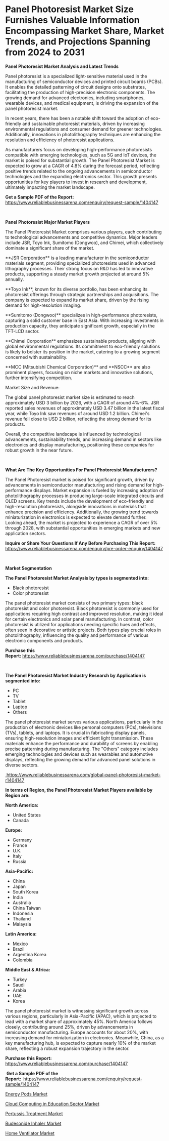 <p><h1>Panel Photoresist Market Size Furnishes Valuable Information Encompassing Market Share, Market Trends, and Projections Spanning from 2024 to 2031</h1></p><p><strong>Panel Photoresist Market Analysis and Latest Trends</strong></p>
<p><p>Panel photoresist is a specialized light-sensitive material used in the manufacturing of semiconductor devices and printed circuit boards (PCBs). It enables the detailed patterning of circuit designs onto substrates, facilitating the production of high-precision electronic components. The growing demand for advanced electronics, including smartphones, wearable devices, and medical equipment, is driving the expansion of the panel photoresist market.</p><p>In recent years, there has been a notable shift toward the adoption of eco-friendly and sustainable photoresist materials, driven by increasing environmental regulations and consumer demand for greener technologies. Additionally, innovations in photolithography techniques are enhancing the resolution and efficiency of photoresist applications.</p><p>As manufacturers focus on developing high-performance photoresists compatible with emerging technologies, such as 5G and IoT devices, the market is poised for substantial growth. The Panel Photoresist Market is expected to grow at a CAGR of 4.8% during the forecast period, reflecting positive trends related to the ongoing advancements in semiconductor technologies and the expanding electronics sector. This growth presents opportunities for key players to invest in research and development, ultimately impacting the market landscape.</p></p>
<p><strong>Get a Sample PDF of the Report:&nbsp;</strong> <a href="https://www.reliablebusinessarena.com/enquiry/request-sample/1404147?utm_campaign=1444&utm_medium=2&utm_source=Github&utm_content=ia&utm_term=23102024&utm_id=panel-photoresist">https://www.reliablebusinessarena.com/enquiry/request-sample/1404147</a></p>
<p>&nbsp;</p>
<p><strong>Panel Photoresist Major Market Players</strong></p>
<p><p>The Panel Photoresist Market comprises various players, each contributing to technological advancements and competitive dynamics. Major leaders include JSR, Toyo Ink, Sumitomo (Dongwoo), and Chimei, which collectively dominate a significant share of the market.</p><p>**JSR Corporation** is a leading manufacturer in the semiconductor materials segment, providing specialized photoresists used in advanced lithography processes. Their strong focus on R&D has led to innovative products, supporting a steady market growth projected at around 5% annually.</p><p>**Toyo Ink**, known for its diverse portfolio, has been enhancing its photoresist offerings through strategic partnerships and acquisitions. The company is expected to expand its market share, driven by the rising demand for high-resolution imaging.</p><p>**Sumitomo (Dongwoo)** specializes in high-performance photoresists, capturing a solid customer base in East Asia. With increasing investments in production capacity, they anticipate significant growth, especially in the TFT-LCD sector.</p><p>**Chimei Corporation** emphasizes sustainable products, aligning with global environmental regulations. Its commitment to eco-friendly solutions is likely to bolster its position in the market, catering to a growing segment concerned with sustainability.</p><p>**MCC (Mitsubishi Chemical Corporation)** and **NSCC** are also prominent players, focusing on niche markets and innovative solutions, further intensifying competition.</p><p>Market Size and Revenue:</p><p>The global panel photoresist market size is estimated to reach approximately USD 3 billion by 2026, with a CAGR of around 4%-6%. JSR reported sales revenues of approximately USD 3.47 billion in the latest fiscal year, while Toyo Ink saw revenues of around USD 1.2 billion. Chimei's revenue fell close to USD 2 billion, reflecting the strong demand for its products.</p><p>Overall, the competitive landscape is influenced by technological advancements, sustainability trends, and increasing demand in sectors like electronics and display manufacturing, positioning these companies for robust growth in the near future.</p></p>
<p>&nbsp;</p>
<p><strong>What Are The Key Opportunities For Panel Photoresist Manufacturers?</strong></p>
<p><p>The Panel Photoresist market is poised for significant growth, driven by advancements in semiconductor manufacturing and rising demand for high-performance displays. Market expansion is fueled by increasing adoption of photolithography processes in producing large-scale integrated circuits and OLED screens. Key trends include the development of eco-friendly and high-resolution photoresists, alongside innovations in materials that enhance precision and efficiency. Additionally, the growing trend towards miniaturization in electronics is expected to elevate demand further. Looking ahead, the market is projected to experience a CAGR of over 5% through 2028, with substantial opportunities in emerging markets and new application sectors.</p></p>
<p><strong>Inquire or Share Your Questions If Any Before Purchasing This Report:</strong> <a href="https://www.reliablebusinessarena.com/enquiry/pre-order-enquiry/1404147?utm_campaign=1444&utm_medium=2&utm_source=Github&utm_content=ia&utm_term=23102024&utm_id=panel-photoresist">https://www.reliablebusinessarena.com/enquiry/pre-order-enquiry/1404147</a></p>
<p>&nbsp;</p>
<p><strong>Market Segmentation</strong></p>
<p><strong>The Panel Photoresist Market Analysis by types is segmented into:</strong></p>
<p><ul><li>Black photoresist</li><li>Color photoresist</li></ul></p>
<p><p>The panel photoresist market consists of two primary types: black photoresist and color photoresist. Black photoresist is commonly used for applications requiring high contrast and improved resolution, making it ideal for certain electronics and solar panel manufacturing. In contrast, color photoresist is utilized for applications needing specific hues and effects, often seen in decorative or artistic projects. Both types play crucial roles in photolithography, influencing the quality and performance of various electronic components and products.</p></p>
<p><strong>Purchase this Report:&nbsp;</strong><a href="https://www.reliablebusinessarena.com/purchase/1404147?utm_campaign=1444&utm_medium=2&utm_source=Github&utm_content=ia&utm_term=23102024&utm_id=panel-photoresist">https://www.reliablebusinessarena.com/purchase/1404147</a></p>
<p>&nbsp;</p>
<p><strong>The Panel Photoresist Market Industry Research by Application is segmented into:</strong></p>
<p><ul><li>PC</li><li>TV</li><li>Tablet</li><li>Laptop</li><li>Others</li></ul></p>
<p><p>The panel photoresist market serves various applications, particularly in the production of electronic devices like personal computers (PCs), televisions (TVs), tablets, and laptops. It is crucial in fabricating display panels, ensuring high-resolution images and efficient light transmission. These materials enhance the performance and durability of screens by enabling precise patterning during manufacturing. The "Others" category includes emerging technologies and devices such as wearables and automotive displays, reflecting the growing demand for advanced panel solutions in diverse sectors.</p></p>
<p><a href="https://www.reliablebusinessarena.com/global-panel-photoresist-market-r1404147?utm_campaign=1444&utm_medium=2&utm_source=Github&utm_content=ia&utm_term=23102024&utm_id=panel-photoresist">&nbsp;https://www.reliablebusinessarena.com/global-panel-photoresist-market-r1404147</a></p>
<p><strong>In terms of Region, the Panel Photoresist Market Players available by Region are:</strong></p>
<p>
    <p> <strong> North America: </strong>
        <ul>
            <li>United States</li>
            <li>Canada</li>
        </ul>
        </p> 
    <p> <strong> Europe: </strong>
        <ul>
            <li>Germany</li>
            <li>France</li>
            <li>U.K.</li>
            <li>Italy</li>
            <li>Russia</li>
        </ul>
        </p> 
    <p> <strong> Asia-Pacific: </strong>
        <ul>
            <li>China</li>
            <li>Japan</li>
            <li>South Korea</li>
            <li>India</li>
            <li>Australia</li>
            <li>China Taiwan</li>
            <li>Indonesia</li>
            <li>Thailand</li>
            <li>Malaysia</li>
        </ul>
        </p> 
    <p> <strong> Latin America: </strong>
        <ul>
            <li>Mexico</li>
            <li>Brazil</li>
            <li>Argentina Korea</li>
            <li>Colombia</li>
        </ul>
        </p> 
    <p> <strong> Middle East & Africa: </strong>
        <ul>
            <li>Turkey</li>
            <li>Saudi</li>
            <li>Arabia</li>
            <li>UAE</li>
            <li>Korea</li>
        </ul>
    </p>
    </p>
<p><p>The panel photoresist market is witnessing significant growth across various regions, particularly in Asia-Pacific (APAC), which is projected to lead with a market share of approximately 45%. North America follows closely, contributing around 25%, driven by advancements in semiconductor manufacturing. Europe accounts for about 20%, with increasing demand for miniaturization in electronics. Meanwhile, China, as a key manufacturing hub, is expected to capture nearly 10% of the market share, reflecting a robust expansion trajectory in the sector.</p></p>
<p><strong>Purchase this Report: </strong><a href="https://www.reliablebusinessarena.com/purchase/1404147?utm_campaign=1444&utm_medium=2&utm_source=Github&utm_content=ia&utm_term=23102024&utm_id=panel-photoresist">https://www.reliablebusinessarena.com/purchase/1404147</a></p>
<p>&nbsp;<strong>Get a Sample PDF of the Report:&nbsp;&nbsp;</strong><a href="https://www.reliablebusinessarena.com/enquiry/request-sample/1404147?utm_campaign=1444&utm_medium=2&utm_source=Github&utm_content=ia&utm_term=23102024&utm_id=panel-photoresist">https://www.reliablebusinessarena.com/enquiry/request-sample/1404147</a></p>
<p><strong></strong></p>
<p><p><a href="https://issuu.com/reportprime-2/docs/energy-pods-market-size-2030.pptx_993486d1fe8136?utm_campaign=1444&utm_medium=2&utm_source=Github&utm_content=ia&utm_term=23102024&utm_id=panel-photoresist">Energy Pods Market</a></p><p><a href="https://www.linkedin.com/pulse/cloud-computing-education-sector-market-innovations-trends-comprehensive-d26zf?utm_campaign=1444&utm_medium=2&utm_source=Github&utm_content=ia&utm_term=23102024&utm_id=panel-photoresist">Cloud Computing in Education Sector Market</a></p><p><a href="https://www.linkedin.com/pulse/exploring-pertussis-treatment-market-strategic-insights-f4mef?utm_campaign=1444&utm_medium=2&utm_source=Github&utm_content=ia&utm_term=23102024&utm_id=panel-photoresist">Pertussis Treatment Market</a></p><p><a href="https://www.linkedin.com/pulse/budesonide-inhaler-market-share-analysis-growth-trends-forecasts-oo4ec?utm_campaign=1444&utm_medium=2&utm_source=Github&utm_content=ia&utm_term=23102024&utm_id=panel-photoresist">Budesonide Inhaler Market</a></p><p><a href="https://issuu.com/reportprime-2/docs/home-ventilator-market-size-2030.pp_d9be98201fcb99?utm_campaign=1444&utm_medium=2&utm_source=Github&utm_content=ia&utm_term=23102024&utm_id=panel-photoresist">Home Ventilator Market</a></p></p>
